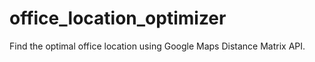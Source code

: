 # office_location_optimizer
Find the optimal office location using Google Maps Distance Matrix API.
